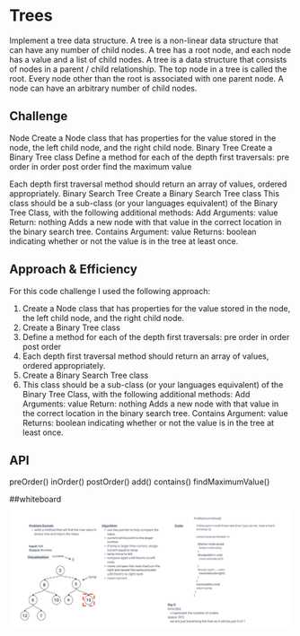 
# Trees
<!-- Short summary or background information -->
Implement a tree data structure. A tree is a non-linear data structure that can have any number of child nodes. A tree has a root node, and each node has a value and a list of child nodes. A tree is a data structure that consists of nodes in a parent / child relationship. The top node in a tree is called the root. Every node other than the root is associated with one parent node. A node can have an arbitrary number of child nodes.

## Challenge
<!-- Description of the challenge -->

Node
Create a Node class that has properties for the value stored in the node, the left child node, and the right child node.
Binary Tree
Create a Binary Tree class
Define a method for each of the depth first traversals:
pre order
in order
post order
find the maximum value

Each depth first traversal method should return an array of values, ordered appropriately.
Binary Search Tree
Create a Binary Search Tree class
This class should be a sub-class (or your languages equivalent) of the Binary Tree Class, with the following additional methods:
Add
Arguments: value
Return: nothing
Adds a new node with that value in the correct location in the binary search tree.
Contains
Argument: value
Returns: boolean indicating whether or not the value is in the tree at least once.




## Approach & Efficiency
<!-- What approach did you take? Why? What is the Big O space/time for this approach? -->
For this code challenge I used the following approach:
1. Create a Node class that has properties for the value stored in the node, the left child node, and the right child node.
2. Create a Binary Tree class
3. Define a method for each of the depth first traversals:
pre order
in order
post order
4. Each depth first traversal method should return an array of values, ordered appropriately.
5. Create a Binary Search Tree class
6. This class should be a sub-class (or your languages equivalent) of the Binary Tree Class, with the following additional methods:
Add
Arguments: value
Return: nothing
Adds a new node with that value in the correct location in the binary search tree.
Contains
Argument: value
Returns: boolean indicating whether or not the value is in the tree at least once.


## API
<!-- Description of each method publicly available in each of your trees -->
preOrder()
inOrder()
postOrder()
add()
contains()
findMaximumValue()

##whiteboard
![whiteboard](./assets/whiteboarding.png) 